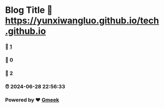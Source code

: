 # Blog Title :link: https://yunxiwangluo.github.io/tech.github.io 
### :page_facing_up: [1](https://yunxiwangluo.github.io/tech.github.io/tag.html) 
### :speech_balloon: 0 
### :hibiscus: 2 
### :alarm_clock: 2024-06-28 22:56:33 
### Powered by :heart: [Gmeek](https://github.com/Meekdai/Gmeek)
